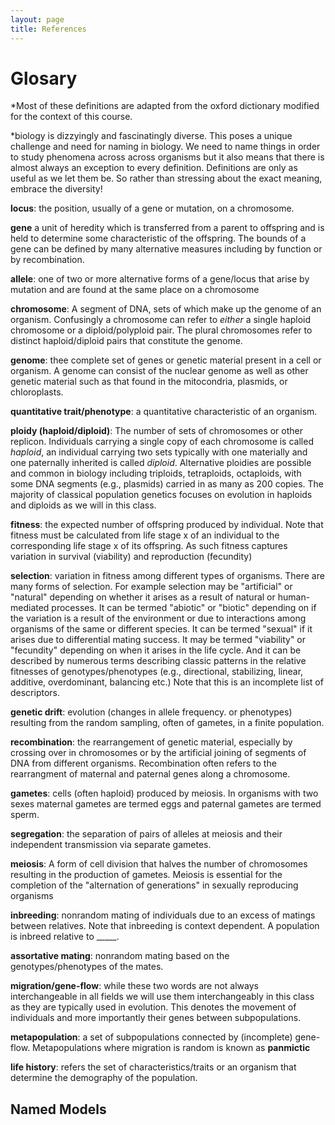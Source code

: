 ```yaml
---
layout: page
title: References
---
```


# Glosary

*Most of these definitions are adapted from the oxford dictionary modified for the context of this course.

*biology is dizzyingly and fascinatingly diverse. This poses a unique challenge and need for naming in biology. We need to name things in order to study phenomena across across organisms but it also means that there is almost always an exception to every definition. Definitions are only as useful as we let them be. So rather than stressing about the exact meaning, embrace the diversity!

**locus**: the position, usually of a gene or mutation, on a chromosome.

**gene** a unit of heredity which is transferred from a parent to offspring and is held to determine some characteristic of the offspring. The bounds of a gene can be defined by many alternative measures including by function or by recombination.

**allele**: one of two or more alternative forms of a gene/locus that arise by mutation and are found at the same place on a chromosome

**chromosome**: A segment of DNA, sets of which make up the genome of an organism. Confusingly a chromosome can refer to *either* a single haploid chromosome or a diploid/polyploid pair. The plural chromosomes refer to distinct haploid/diploid pairs that constitute the genome.

**genome**: thee complete set of genes or genetic material present in a cell or organism. A genome can consist of the nuclear genome as well as other genetic material such as that found in the mitocondria, plasmids, or chloroplasts.

**quantitative trait/phenotype**: a quantitative characteristic of an organism.

**ploidy (haploid/diploid)**: The number of sets of chromosomes or other replicon. Individuals carrying a single copy of each chromosome is called *haploid*, an individual carrying two sets typically with one materially and one paternally inherited is called *diploid*. Alternative ploidies are possible and common in biology including triploids, tetraploids, octaploids, with some DNA segments (e.g., plasmids) carried in as many as 200 copies. The majority of classical population genetics focuses on evolution in haploids and diploids as we will in this class.

**fitness**: the expected number of offspring produced by individual. Note that fitness must be calculated from life stage x of an individual to the corresponding life stage x of its offspring. As such fitness captures variation in survival (viability) and reproduction (fecundity)

**selection**: variation in fitness among different types of organisms. There are many forms of selection. For example selection may be "artificial" or "natural" depending on whether it arises as a result of natural or human-mediated processes. It can be termed "abiotic" or "biotic" depending on if the variation is a result of the environment or due to interactions among organisms of the same or different species. It can be termed "sexual" if it arises due to differential mating success. It may be termed "viability" or "fecundity" depending on when it arises in the life cycle. And it can be described by numerous terms describing classic patterns in the relative fitnesses of genotypes/phenotypes (e.g., directional, stabilizing, linear, additive, overdominant, balancing etc.) Note that this is an incomplete list of descriptors.

**genetic drift**: evolution (changes in allele frequency. or phenotypes) resulting from the random sampling, often of gametes, in a finite population.

**recombination**: the rearrangement of genetic material, especially by crossing over in chromosomes or by the artificial joining of segments of DNA from different organisms. Recombination often refers to the rearrangment of maternal and paternal genes along a chromosome.

**gametes**: cells (often haploid) produced by meiosis. In organisms with two sexes maternal gametes are termed eggs and paternal gametes are termed sperm.

**segregation**: the separation of pairs of alleles at meiosis and their independent transmission via separate gametes.

**meiosis**: A form of cell division that halves the number of chromosomes resulting in the production of gametes. Meiosis is essential for the completion of the "alternation of generations" in sexually reproducing organisms

**inbreeding**: nonrandom mating of individuals due to an excess of matings between relatives. Note that inbreeding is context dependent. A population is inbreed relative to _____.

**assortative mating**: nonrandom mating based on the genotypes/phenotypes of the mates.

**migration/gene-flow**: while these two words are not always interchangeable in all fields we will use them interchangeably in this class as they are typically used in evolution. This denotes the movement of individuals and more importantly their genes between subpopulations.

**metapopulation**: a set of subpopulations connected by (incomplete) gene-flow. Metapopulations where migration is random is known as **panmictic**

**life history**: refers the set of characteristics/traits or an organism that determine the demography of the population.

## Named Models
